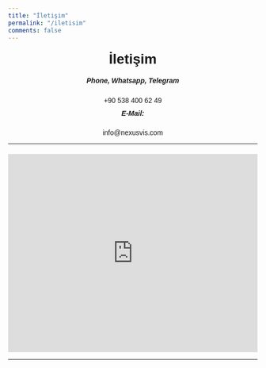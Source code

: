 ```yaml
---
title: "İletişim"
permalink: "/iletisim"
comments: false
---
```


<div style="text-align: center;">
  <h1>İletişim</h1>
  
  <h5>Phone, Whatsapp, Telegram</h5>
  <div>+90 538 400 62 49</div>

  <h5>E-Mail:</h5>
  <div>info@nexusvis.com</div>

  <hr>

  <!-- Google Maps Ekleme -->
  <div class="mapouter" style="width: 100%; text-align: center; margin-top: 20px; margin-bottom: 2mm;"> <!-- 2mm boşluk eklendi -->
    <div class="gmap_canvas" style="width: 100%; height: 400px;">
      <iframe 
        width="100%" 
        height="100%" 
        id="gmap_canvas" 
        src="https://maps.google.com/maps?q=Damla%20Yay%C4%B1nevi&t=&z=15&ie=UTF8&iwloc=&output=embed" 
        frameborder="0" 
        scrolling="no" 
        marginheight="0" 
        marginwidth="0">
      </iframe>
    </div>
  </div>

  <hr>

  <!-- <form action="https://formspree.io/f/mknyqepa" method="POST">    
  <p class="mb-4"> We will reply as soon as possible!</p>
  <div class="form-group row">
  <div class="col-md-6">
  <input class="form-control" type="text" name="name" placeholder="Name*" required>
  </div>
  <div class="col-md-6">
  <input class="form-control" type="email" name="_replyto" placeholder="E-Mail*" required>
  </div>
  </div>
  <textarea rows="8" class="form-control mb-3" name="message" placeholder="Message*" required></textarea>    
  <input class="btn btn-success" type="submit" value="Send">
  </form> -->
</div>

<style>
  footer {
    position: fixed;
    bottom: 0;
    left: 0;
    width: 100%;
    z-index: 999;
    background-color: #fff;
    box-shadow: 0 -2px 5px rgba(0, 0, 0, 0.1);
  }

  body {
    padding-bottom: 60px;
    margin: 0;
    font-family: Arial, sans-serif;
  }

  h1 {
    text-align: center;
    margin-top: 20px;
  }

  h5 {
    margin-top: 10px;
  }

  /* Google Maps stil */
  .mapouter {
    position: relative;
    text-align: center;
    width: 100%;   /* Harita genişliğini %100 yapıyoruz */
    margin: 20px auto;
    margin-bottom: 2mm; /* Harita ile footer arasına 2mm boşluk */
  }

  .gmap_canvas {
    overflow: hidden;
    background: none !important;
    height: 400px;  /* Haritanın yüksekliği */
    width: 100%;  /* Haritanın genişliği %100 olacak şekilde ayarlandı */
  }
</style>

